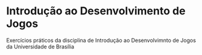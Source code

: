 # Introdução ao Desenvolvimento de Jogos

Exercícios práticos da disciplina de Introdução ao Desenvolvimnto de Jogos da Universidade de Brasília
